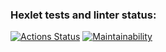 ### Hexlet tests and linter status:
[![Actions Status](https://github.com/erogatneva/qa-auto-engineer-javascript-project-44/actions/workflows/hexlet-check.yml/badge.svg)](https://github.com/erogatneva/qa-auto-engineer-javascript-project-44/actions)
[![Maintainability](https://api.codeclimate.com/v1/badges/d60ac8a35cf07fae1267/maintainability)](https://codeclimate.com/github/erogatneva/qa-auto-engineer-javascript-project-44/maintainability)